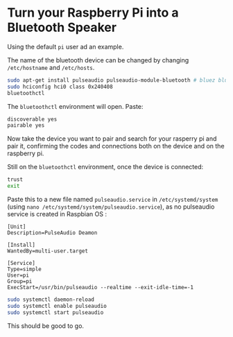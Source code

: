 # Turn your Raspberry Pi into a Bluetooth Speaker

Using the default `pi` user ad an example.

The name of the bluetooth device can be changed by changing `/etc/hostname` and `/etc/hosts`.

```bash
sudo apt-get install pulseaudio pulseaudio-module-bluetooth # bluez bluez-tools
sudo hciconfig hci0 class 0x240408
bluetoothctl
```

The `bluetoothctl` environment will open. Paste:
```bash
discoverable yes
pairable yes
```
Now take the device you want to pair and search for your rasperry pi and pair it, confirming the codes and connections both on the device and on the raspberry pi.

Still on the `bluetoothctl` environment, once the device is connected:
```bash
trust
exit
```

Paste this to a new file named `pulseaudio.service` in `/etc/systemd/system` (using `nano /etc/systemd/system/pulseaudio.service`), as no pulseaudio service is created in Raspbian OS :
```systemd
[Unit]
Description=PulseAudio Deamon

[Install]
WantedBy=multi-user.target

[Service]
Type=simple
User=pi
Group=pi
ExecStart=/usr/bin/pulseaudio --realtime --exit-idle-time=-1
```

```bash
sudo systemctl daemon-reload
sudo systemctl enable pulseaudio
sudo systemctl start pulseaudio
```

This should be good to go.